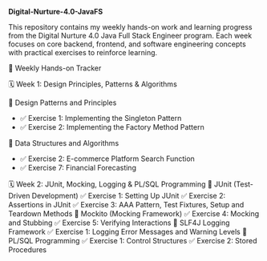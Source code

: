 **Digital-Nurture-4.0-JavaFS**

This repository contains my weekly hands-on work and learning progress from the Digital Nurture 4.0 Java Full Stack Engineer program. Each week focuses on core backend, frontend, and software engineering concepts with practical exercises to reinforce learning.



 📅 Weekly Hands-on Tracker

 🗓️ Week 1: Design Principles, Patterns & Algorithms

 🔹 Design Patterns and Principles

* ✅ Exercise 1: Implementing the Singleton Pattern
* ✅ Exercise 2: Implementing the Factory Method Pattern

 🔹 Data Structures and Algorithms

* ✅ Exercise 2: E-commerce Platform Search Function
* ✅ Exercise 7: Financial Forecasting



🗓️ Week 2: JUnit, Mocking, Logging & PL/SQL Programming
🔹 JUnit (Test-Driven Development)
✅ Exercise 1: Setting Up JUnit
✅ Exercise 2: Assertions in JUnit
✅ Exercise 3: AAA Pattern, Test Fixtures, Setup and Teardown Methods
🔹 Mockito (Mocking Framework)
✅ Exercise 4: Mocking and Stubbing
✅ Exercise 5: Verifying Interactions
🔹 SLF4J Logging Framework
✅ Exercise 1: Logging Error Messages and Warning Levels
🔹 PL/SQL Programming
✅ Exercise 1: Control Structures
✅ Exercise 2: Stored Procedures
